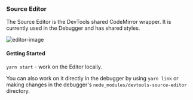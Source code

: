 ### Source Editor

The Source Editor is the DevTools shared CodeMirror wrapper. It is currently used in the Debugger and has shared styles.

![editor-image]


#### Getting Started

`yarn start` - work on the Editor locally.

You can also work on it directly in the debugger by using `yarn link` or making changes in the debugger's `node_modules/devtools-source-editor` directory.



[editor-image]: https://cloud.githubusercontent.com/assets/254562/24875574/8a718176-1df6-11e7-872e-73dc1fa10760.png
